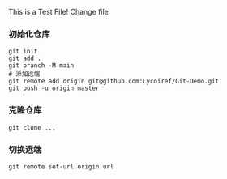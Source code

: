 This is a Test File!
Change file


### 初始化仓库
```git
git init
git add .
git branch -M main
# 添加远端
git remote add origin git@github.com:Lycoiref/Git-Demo.git
git push -u origin master
```


### 克隆仓库
```
git clone ...
```


### 切换远端
```
git remote set-url origin url
```

